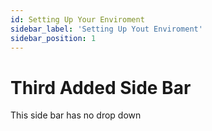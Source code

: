 ```yaml
---
id: Setting Up Your Enviroment
sidebar_label: 'Setting Up Yout Enviroment'
sidebar_position: 1
---
```


# Third Added Side Bar
This side bar has no drop down